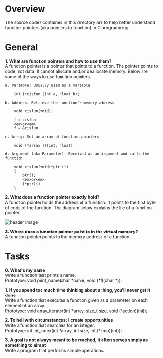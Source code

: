 **Overview**
============
The source codes contained in this directory are to help better understand function pointers (aka pointers to function) in C programming.  


**General**
===========
**1. What are function pointers and how to use them?**  
A function pointer is a pointer that points to a function.  The pointer points to code, not data.  It cannot allocate and/or deallocate memory.  Below are some of the ways to use function pointers.  

	a. Variable: Usually used as a variable

		int (*cisfun)(int a, float b);

	b. Address: Retrieve the function's memory address

		void cisfun(void);

		f = cisfun 
		<em>or<em>
		f = &cisfun

	c. Array: Set an array of function pointers

		void (*array[])(int, float);

	d. Argument (aka Parameter): Received as an argument and calls the function

		void cisfun(void(*ptr)())
		{
			ptr();
			<em>or<em>
			(*ptr)();
		}

**2. What does a function pointer exactly hold?**  
A function pointer holds the address of a function.  It points to the first byte of code of the function.  The diagram below explains the life of a function pointer.

![header image](https://i.imgur.com/hqjd4jA.jpg)

**3. Where does a function pointer point to in the virtual memory?**  
A function pointer points to the memory address of a function.


**Tasks**
=========
**0. What's my name**  
Write a function that prints a name.  
Prototype: void print\_name(char \*name, void (\*f)(char \*));

**1. If you spend too much time thinking about a thing, you'll never get it done**  
Write a function that executes a function given as a parameter on each element of an array.  
Prototype: void array\_iterator(int \*array, size\_t size, void (\*action)(int));  

**2. To hell with circumstances; I create opportunities**  
Write a function that searches for an integer.  
Prototype: int int\_index(int \*array, int size, int (\*cmp)(int));

**3. A goal is not always meant to be reached, it often serves simply as something to aim at**  
Write a program that performs simple operations.  

